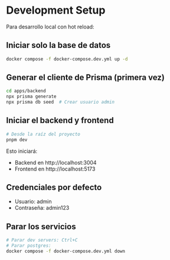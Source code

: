 # Development Setup

Para desarrollo local con hot reload:

## Iniciar solo la base de datos
```bash
docker compose -f docker-compose.dev.yml up -d
```

## Generar el cliente de Prisma (primera vez)
```bash
cd apps/backend
npx prisma generate
npx prisma db seed  # Crear usuario admin
```

## Iniciar el backend y frontend
```bash
# Desde la raíz del proyecto
pnpm dev
```

Esto iniciará:
- Backend en http://localhost:3004
- Frontend en http://localhost:5173

## Credenciales por defecto
- Usuario: admin
- Contraseña: admin123

## Parar los servicios
```bash
# Parar dev servers: Ctrl+C
# Parar postgres:
docker compose -f docker-compose.dev.yml down
```